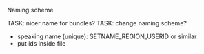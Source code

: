
Naming scheme

TASK: nicer name for bundles?
TASK: change naming scheme?

- speaking name (unique): SETNAME_REGION_USERID or similar
- put ids inside file
